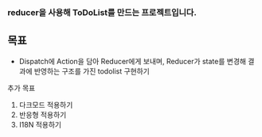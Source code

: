 ### reducer을 사용해 ToDoList를 만드는 프로젝트입니다.

## 목표

- Dispatch에 Action을 담아 Reducer에게 보내며, Reducer가 state를 변경해 결과에 반영하는 구조를 가진 todolist 구현하기

추가 목표

1. 다크모드 적용하기
2. 반응형 적용하기
3. I18N 적용하기
